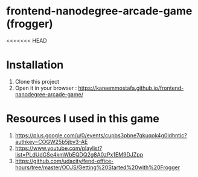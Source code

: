 frontend-nanodegree-arcade-game (frogger)
===============================
<<<<<<< HEAD
# Installation
1. Clone this project
2. Open it in your browser : https://kareemmostafa.github.io/frontend-nanodegree-arcade-game/
# Resources I used in this game
1. https://plus.google.com/u/0/events/cupbs3pbne7qkuqok4g0ldhntic?authkey=COGW25b5jbv3-AE
2. https://www.youtube.com/playlist?list=PLdUdGSe4kmWbEQDQ2g8A0zPx1EM9DJZpp
3. https://github.com/udacity/fend-office-hours/tree/master/OOJS/Getting%20Started%20with%20Frogger
